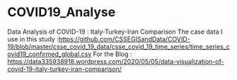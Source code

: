 # COVID19_Analyse
Data Analysis of COVID-19 : Italy-Turkey-Iran Comparison
The case data I use in this study :https://github.com/CSSEGISandData/COVID-19/blob/master/csse_covid_19_data/csse_covid_19_time_series/time_series_covid19_confirmed_global.csv
For the Blog : https://data335938918.wordpress.com/2020/05/05/data-visualization-of-covid-19-italy-turkey-iran-comparison/
